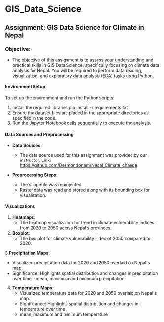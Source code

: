 # GIS_Data_Science
## Assignment: GIS Data Science for Climate in Nepal
### Objective:
- The objective of this assignment is to assess your understanding and practical skills in GIS Data Science, specifically focusing on climate data analysis for Nepal. You will be required to perform data reading, visualization, and exploratory data analysis (EDA) tasks using Python.

#### Environment Setup

To set up the environment and run the Python scripts:

1. Install the required libraries
   pip install -r requirements.txt
2. Ensure the dataset files are placed in the appropriate directories as specified in the code.
3. Run the Jupyter Notebook cells sequentially to execute the analysis.

#### Data Sources and Preprocessing

- **Data Sources**:

  - The data source used for this assignment was provided by our instructor. Link: https://github.com/Desmondonam/Nepal_Climate_change

- **Preprocessing Steps**:
  - The shapefile was reprojected
  - Raster data was read and stored along with its bounding box for visualization.


#### Visualizations

1. **Heatmaps**:
   - The heatmap visualization for trend in climate vulnerability indices from 2020 to 2050 across Nepal’s provinces.
2. **Boxplot**:
   - The box plot for climate vulnerability index of 2050 compared to 2020.

3.**Precipitation Maps**:
   - Visualized precipitation data for 2020 and 2050 overlaid on Nepal's map.
   - Significance: Highlights spatial distribution and changes in precipitation over time.
   -mean, maximum and minimum precipitation
4. **Temperature Maps**:
   - Visualized temperature data for 2020 and 2050 overlaid on Nepal's map.
   - Significance: Highlights spatial distribution and changes in temperature over time
   - mean, maximum and minimum temperature
